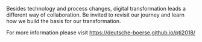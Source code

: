 Besides technology and process changes, digital transformation leads a different way of collaboration. Be invited to revisit our journey and learn how we build the basis for our transformation.

For more information please visit https://deutsche-boerse.github.io/pti2018/
